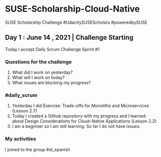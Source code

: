 # SUSE-Scholarship-Cloud-Native
SUSE Scholarship Challenge #UdacitySUSEScholars #poweredbySUSE

## Day 1 : June 14 , 2021 | Challenge Starting

Today I accept Daily Scrum Challenge Sprint #1

### Questions for the challenge
  1. What did I work on yesterday?
  2. What will I work on today?
  3. What issues are blocking my progress?

### #daily_scrum 
  1. Yesterday I did Exercise: Trade-offs for Monoliths and Microservices (Lesson 2.7)
  2. Today I created a Github repository with my progress and I learned about Design Considerations for Cloud-Native Applications (Lesson 2.2)
  3. I am a beginner so I am still learning. So far I do not have issues.
  
### My activities
  I joined to the group #st_spanish
